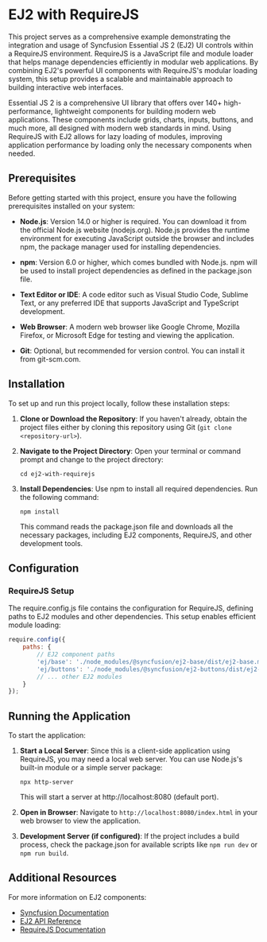 # EJ2 with RequireJS

This project serves as a comprehensive example demonstrating the integration and usage of Syncfusion Essential JS 2 (EJ2) UI controls within a RequireJS environment. RequireJS is a JavaScript file and module loader that helps manage dependencies efficiently in modular web applications. By combining EJ2's powerful UI components with RequireJS's modular loading system, this setup provides a scalable and maintainable approach to building interactive web interfaces.

Essential JS 2 is a comprehensive UI library that offers over 140+ high-performance, lightweight components for building modern web applications. These components include grids, charts, inputs, buttons, and much more, all designed with modern web standards in mind. Using RequireJS with EJ2 allows for lazy loading of modules, improving application performance by loading only the necessary components when needed.

## Prerequisites

Before getting started with this project, ensure you have the following prerequisites installed on your system:

- **Node.js**: Version 14.0 or higher is required. You can download it from the official Node.js website (nodejs.org). Node.js provides the runtime environment for executing JavaScript outside the browser and includes npm, the package manager used for installing dependencies.

- **npm**: Version 6.0 or higher, which comes bundled with Node.js. npm will be used to install project dependencies as defined in the package.json file.

- **Text Editor or IDE**: A code editor such as Visual Studio Code, Sublime Text, or any preferred IDE that supports JavaScript and TypeScript development.

- **Web Browser**: A modern web browser like Google Chrome, Mozilla Firefox, or Microsoft Edge for testing and viewing the application.

- **Git**: Optional, but recommended for version control. You can install it from git-scm.com.

## Installation

To set up and run this project locally, follow these installation steps:

1. **Clone or Download the Repository**: If you haven't already, obtain the project files either by cloning this repository using Git (`git clone <repository-url>`).

2. **Navigate to the Project Directory**: Open your terminal or command prompt and change to the project directory:
   ```
   cd ej2-with-requirejs
   ```

3. **Install Dependencies**: Use npm to install all required dependencies. Run the following command:
   ```
   npm install
   ```
   This command reads the package.json file and downloads all the necessary packages, including EJ2 components, RequireJS, and other development tools.

## Configuration

### RequireJS Setup

The require.config.js file contains the configuration for RequireJS, defining paths to EJ2 modules and other dependencies. This setup enables efficient module loading:

```javascript
require.config({
    paths: {
        // EJ2 component paths
        'ej/base': './node_modules/@syncfusion/ej2-base/dist/ej2-base.min',
        'ej/buttons': './node_modules/@syncfusion/ej2-buttons/dist/ej2-buttons.min',
        // ... other EJ2 modules
    }
});
```

## Running the Application

To start the application:

1. **Start a Local Server**: Since this is a client-side application using RequireJS, you may need a local web server. You can use Node.js's built-in module or a simple server package:
   ```
   npx http-server
   ```
   This will start a server at http://localhost:8080 (default port).

2. **Open in Browser**: Navigate to `http://localhost:8080/index.html` in your web browser to view the application.

3. **Development Server (if configured)**: If the project includes a build process, check the package.json for available scripts like `npm run dev` or `npm run build`.


## Additional Resources

For more information on EJ2 components:

- [Syncfusion Documentation](https://ej2.syncfusion.com/documentation/)
- [EJ2 API Reference](https://ej2.syncfusion.com/api/)
- [RequireJS Documentation](https://requirejs.org/)

